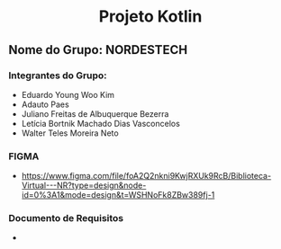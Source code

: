 # <center> Projeto Kotlin </center>

## Nome do Grupo: <b> NORDESTECH </b>

### Integrantes do Grupo:

- Eduardo Young Woo Kim
- Adauto Paes
- Juliano Freitas de Albuquerque Bezerra
- Letícia Bortnik Machado Dias Vasconcelos
- Walter Teles Moreira Neto

### FIGMA

- https://www.figma.com/file/foA2Q2nkni9KwjRXUk9RcB/Biblioteca-Virtual---NR?type=design&node-id=0%3A1&mode=design&t=WSHNoFk8ZBw389fj-1

### Documento de Requisitos

- 
